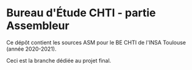 # Bureau d'Étude CHTI - partie Assembleur

Ce dépôt contient les sources ASM pour le BE CHTI de l'INSA Toulouse (année 2020-2021).  

Ceci est la branche dédiée au projet final.
